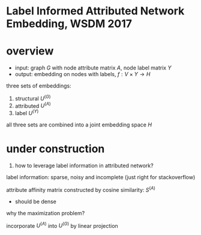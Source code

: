 # Label Informed Attributed Network Embedding, WSDM 2017
# overview

- input: graph $`G`$ with node attribute matrix $`A`$, node label matrix $`Y`$
- output: embedding on nodes with labels, $`f: V \times Y \rightarrow H`$

three sets of embeddings:

1. structural $`U^{(G)}`$
2. attributed $`U^{(A)}`$
3. label $`U^{(Y)}`$

all three sets are combined into a joint embedding space $`H`$

# under construction

1. how to leverage label information in attributed network?

label information: sparse, noisy and incomplete (just right for stackoverflow)

attribute affinity matrix constructed by cosine similarity: $`S^{(A)}`$

- should be dense

why the maximization problem?

incorporate $`U^{(A)}`$ into $`U^{(G)}`$ by linear projection

